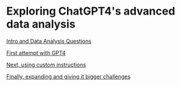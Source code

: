 # Exploring ChatGPT4's advanced data analysis



[Intro and Data Analysis Questions](Human%20data%20analysis.ipynb)

[First attempt with GPT4](GPT4%20No%20CustInst.ipynb)

[Next, using custom instructions](GPT4%20Yes%20CustInst%201.ipynb)

[Finally, expanding and giving it bigger challenges](GPT4%20Yes%20CustInst%202.ipynb)

